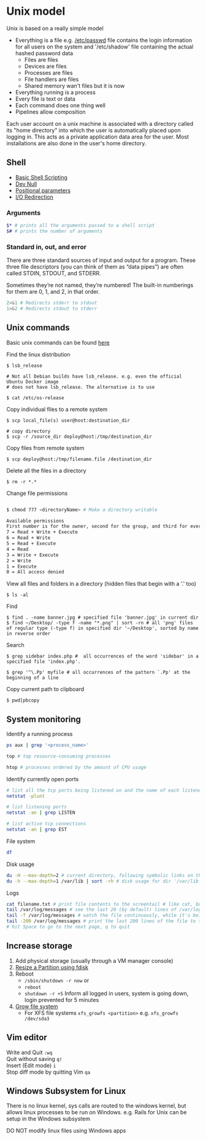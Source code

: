# Unix model

Unix is based on a really simple model

* Everything is a file e.g. [/etc/passwd](https://www.digitalocean.com/community/tutorials/how-to-use-passwd-and-adduser-to-manage-passwords-on-a-linux-vps) file contains the login information for all users on the system and '/etc/shadow' file containing the actual hashed password data
   * Files are files
   * Devices are files
   * Processes are files
   * File handlers are files 
   * Shared memory wan't files but it is now
* Everything running is  a process
* Every file is text or data
* Each command does one thing well
* Pipelines allow composition
   
Each user account on a unix machine is associated with a directory called its "home directory" into which the user is automatically placed upon logging in. This acts as a private application data area for the user. Most installations are also done in the user's home directory.

## Shell

* [Basic Shell Scripting](https://linuxconfig.org/bash-scripting-tutorial)
* [Dev Null](http://askubuntu.com/questions/514748/what-does-dev-null-mean-in-a-shell-script)
* [Positional parameters](http://stackoverflow.com/questions/5163144/what-are-the-special-dollar-sign-shell-variables)
* [I/O Redirection](http://www.tldp.org/LDP/abs/html/io-redirection.html)

### Arguments
```sh
$* # prints all the arguments passed to a shell script
$# # prints the number of arguments 
```
### Standard in, out, and error
There are three standard sources of input and output for a program. These three file descriptors (you can think of them as “data pipes”) are often called STDIN, STDOUT, and STDERR.

Sometimes they’re not named, they’re numbered! The built-in numberings for them are 0, 1, and 2, in that order.

```sh
2>&1 # Redirects stderr to stdout
1>&2 # Redirects stdout to stderr
```

## Unix commands
Basic unix commands can be found [here](http://www.cs.jhu.edu/~joanne/unix.html)

Find the linux distribution

```
$ lsb_release

# Not all Debian builds have lsb_release. e.g. even the official Ubuntu Docker image 
# does not have lsb_release. The alternative is to use 

$ cat /etc/os-release
```

Copy individual files to a remote system
```
$ scp local_file(s) user@host:destination_dir

# copy directory
$ scp -r /source_dir deploy@host:/tmp/destination_dir
```

Copy files from remote system
```
$ scp deploy@host:/tmp/filename.file /destination_dir
```

Delete all the files in a directory
```
$ rm -r *.*
```

Change file permissions
```sh

$ chmod 777 <directoryName> # Make a directory writable

Available permissions
First number is for the owner, second for the group, and third for everyone.
7 = Read + Write + Execute
6 = Read + Write
5 = Read + Execute
4 = Read
3 = Write + Execute
2 = Write
1 = Execute
0 = All access denied
```

View all files and folders in a directory (hidden files that begin with a '.' too)  
```
$ ls -al
```

Find
```
$ find . -name banner.jpg # specified file 'banner.jpg' in current dir
$ find ~/Desktop/ -type f -name "*.png" | sort -rn # all 'png' files of regular type (-type f) in specified dir '~/Desktop', sorted by name in reverse order
```

Search
```
$ grep sidebar index.php #  all occurrences of the word 'sidebar' in a specified file 'index.php'.

$ grep '^\.Pp' myfile # all occurrences of the pattern `.Pp' at the beginning of a line
```

Copy current path to clipboard
```
$ pwd|pbcopy
```

## System monitoring

Identify a running process

```sh
ps aux | grep '<process_name>'

top # top resource-consuming processes

htop # processes ordered by the amount of CPU usage
```

Identify currently open ports

```sh
# list all the tcp ports being listened on and the name of each listener’s daemon and its PID
netstat -plunt

# list listening ports
netstat -an | grep LISTEN

# list active tcp connections
netstat -an | grep EST
```

File system

```sh
df
```

Disk usage

```sh
du -H --max-depth=2 # current directory, following symbolic links on the command line not in file hierarchies.
du -h --max-depth=1 /var/lib | sort -rh # disk usage for dir '/var/lib' sorted by size in reverse order in human readable format
```

Logs

```sh
cat filename.txt # print file contents to the screentail # like cat, but only reads the end of the file
tail /var/log/messages # see the last 20 (by default) lines of /var/log/messages
tail -f /var/log/messages # watch the file continuously, while it's being updated
tail -200 /var/log/messages # print the last 200 lines of the file to the screen$ more # like cat, but opens the file one screen at a time rather than all at once
# hit Space to go to the next page, q to quit
```

## Increase storage

1. Add physical storage (usually through a VM manager console)
2. [Resize a Partition using fdisk](https://access.redhat.com/articles/1190213)
3. Reboot
    * `/sbin/shutdown -r now` or
    * `reboot`
    * `shutdown -r +5` Inform all logged in users, system is going down, login prevented for 5 minutes
4. [Grow file system](http://www.tldp.org/HOWTO/LVM-HOWTO/extendlv.html)
    * For XFS file systems `xfs_growfs <partition>` e.g. `xfs_growfs /dev/sda3`

## Vim editor

Write and Quit `:wq`  
Quit without saving `q!`  
Insert (Edit mode) `i`  
Stop diff mode by quitting Vim `qa`

## Windows Subsystem for Linux

There is no linux kernel, sys calls are routed to the windows kernel, but allows linux processes to be run on Windows. e.g. Rails for Unix can be setup in the Windows subsystem

DO NOT modify linux files using Windows apps

